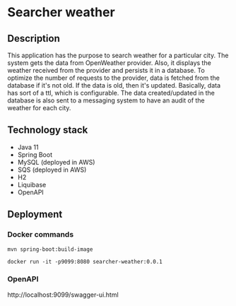 # Searcher weather

## Description
This application has the purpose to search weather for a particular city.
The system gets the data from OpenWeather provider.
Also, it displays the weather received from the provider and persists it in a database.
To optimize the number of requests to the provider, data is fetched from the database if it's not old. If the data is old, then it's updated.
Basically, data has sort of a ttl, which is configurable.
The data created/updated in the database is also sent to a messaging system to have an audit of the weather for each city.

## Technology stack
- Java 11
- Spring Boot
- MySQL (deployed in AWS)
- SQS (deployed in AWS)
- H2
- Liquibase
- OpenAPI

## Deployment
### Docker commands
```
mvn spring-boot:build-image
```
```
docker run -it -p9099:8080 searcher-weather:0.0.1
```

### OpenAPI
http://localhost:9099/swagger-ui.html